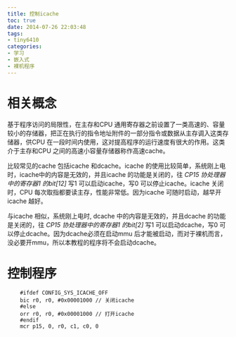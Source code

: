 ```yaml
---
title: 控制icache
toc: true
date: 2014-07-26 22:03:48
tags:
- tiny6410
categories:
- 学习
- 嵌入式
- 裸机程序
---
```


# 相关概念

基于程序访问的局限性，在主存和CPU 通用寄存器之前设置了一类高速的、容量较小的存储器，把正在执行的指令地址附件的一部分指令或数据从主存调入这类存储器，供CPU 在一段时间内使用，这对提高程序的运行速度有很大的作用。这类介于主存和CPU 之间的高速小容量存储器称作高速cache。

比较常见的cache 包括icache 和dcache。icache 的使用比较简单，系统刚上电时，icache中的内容是无效的，并且icache 的功能是关闭的，往 *CP15 协处理器中的寄存器1 的bit[12]* 写1 可以启动icache，写0 可以停止icache。icache 关闭时，CPU 每次取指都要读主存，性能非常低。因为icache 可随时启动，越早开icache 越好。

与icache 相似，系统刚上电时, dcache 中的内容是无效的，并且dcache 的功能是关闭的，往 *CP15 协处理器中的寄存器1 的bit[2]* 写1 可以启动dcache，写0 可以停止dcache。因为dcache必须在启动mmu 后才能被启动，而对于裸机而言，没必要开mmu，所以本教程的程序将不会启动dcache。

# 控制程序

``` 
    #ifdef CONFIG_SYS_ICACHE_OFF
    bic r0, r0, #0x00001000 // 关闭icache
    #else
    orr r0, r0, #0x00001000 // 打开icache
    #endif
    mcr p15, 0, r0, c1, c0, 0
```
